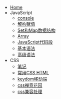 - [Home](/)
- JavaScript
    - [console](/JavaScript/console.md)
    - [解构赋值](/JavaScript/解构赋值.md)
    - [Set和Map数据结构](/JavaScript/Set和Map数据结构.md)
    - [Array](/JavaScript/Array.md)
    - [JavaScript代码段](/JavaScript/JavaScript代码段.md)
    - [基本语法](/JavaScript/基本语法.md)
    - [高级语法](/JavaScript/高级语法.md)
- CSS
    - [笔记](/CSS/笔记.md)
    - [常用CSS HTML](/CSS/常用.md)
    - [keydom移动端](/CSS/keydom.md)
    - [css禅意花园](/CSS/css禅意花园.md)
    - [css兼容处理](/CSS/css兼容处理.md)
